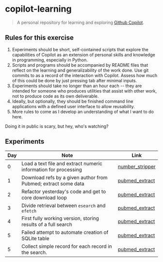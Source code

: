 # copilot-learning

> A personal repository for learning and exploring [Github Copilot](https://copilot.github.com).

## Rules for this exercise

1. Experiments should be short, self-contained scripts that explore the capabilities of Copilot as an extension of personal skills and knowledge in programming, especially in Python.
2. Scripts and programs should be accompanied by README files that reflect on the learning and generalizability of the work done. Use git commits to as a record of the interaction with Copilot. Assess how much of this could be done by just pressing tab after minimal inputs.
3. Experiments should take no longer than an hour each -- they are intended for someone who produces utilities that assist with other work, not to produce code as its own deliverable.
4. Ideally, but optionally, they should be finished command line applications with a defined user interface to allow reusability.
5. More rules to come as I develop an understanding of what I want to do here.

Doing it in public is scary, but hey, who's watching?

## Experiments

| Day | Note                                                            | Link                                                    |
| --- | --------------------------------------------------------------- | ------------------------------------------------------- |
| 0   | Load a text file and extract numeric information for processing | [number_stripper](./number_stripper/README.md)          |
| 1   | Download refs by a given author from Pubmed; extract some data  | [pubmed_extract](./pubmed_extract/README.md)            |
| 2   | Refactor yesterday's code and get to core download loop         | [pubmed_extract](./pubmed_extract/README.md#version-01) |
| 3   | Divide retrieval between `esearch` and `efetch`                 | [pubmed_extract](./pubmed_extract/README.md#version-02) |
| 4   | First fully working version, storing results of  a full search  | [pubmed_extract](./pubmed_extract/README.md#version-03) |
| 5   | Failed attempt to automate creation of SQLite table             | [pubmed_extract](./pubmed_extract/README.md#version-04) |
| 5   | Collect simple record for each record in the search.            | [pubmed_extract](./pubmed_extract/README.md#version-05) |